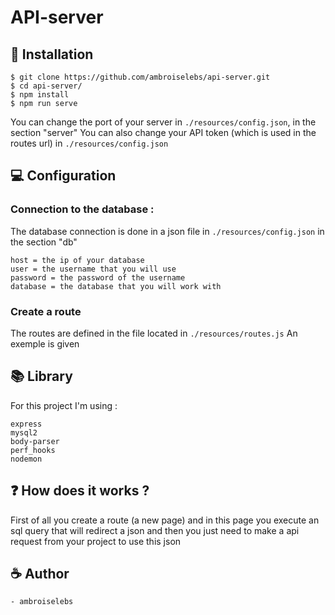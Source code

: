 # API-server 

## 💽 Installation
```
$ git clone https://github.com/ambroiselebs/api-server.git
$ cd api-server/
$ npm install
$ npm run serve
```

You can change the port of your server in `./resources/config.json`, in the section "server"
You can also change your API token (which is used in the routes url) in `./resources/config.json`

## 💻 Configuration

### Connection to the database : 
The database connection is done in a json file in `./resources/config.json` in the section "db"
```
host = the ip of your database
user = the username that you will use
password = the password of the username
database = the database that you will work with
```

### Create a route

The routes are defined in the file located in `./resources/routes.js`
An exemple is given

## 📚 Library 

For this project I'm using : 
```
express
mysql2
body-parser
perf_hooks
nodemon
```

## ❓ How does it works ?

First of all you create a route (a new page) and in this page you execute an sql query that will redirect a json and then you just need to make a api request from your project to use this json

## ☕ Author

    - ambroiselebs

